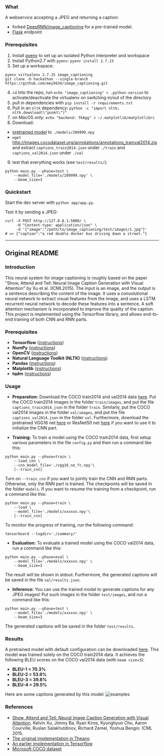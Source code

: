 ### What

A webservice accepting a JPEG and returning a caption:

- forked [DeepRNN/image_captioning](https://github.com/DeepRNN/image_captioning)
  for a pre-trained model.
- [Flask](http://flask.pocoo.org/) endpoint

### Prerequisites

1. Install [pyenv](https://github.com/pyenv/pyenv-installer) to set up
   an isolated Python interpreter and workspace
2. Install Python2.7 with `pyenv`: `pyenv install 2.7.15`
3. Set up a workspace:

```shell
pyenv virtualenv 2.7.15 image_captioning
git clone -b hackathon --single-branch https://github.com/mey5634/image_captioning.git
```

4. `cd` into the repo, run `echo "image_captioning" > .python-version` to
   activate/deactivate the virtualenv on switching in/out of the directory
5. pull in dependencies with `pip install -r requirements.txt`
6. Pull in an `nltk` dependency: `python -c "import nltk; nltk.download(\"punkt\")"`
7. on MacOS only: `echo "backend: TkAgg" > ~/.matplotlib/matplotlibrc`
8. Download:

- [pretrained model](https://app.box.com/s/xuigzzaqfbpnf76t295h109ey9po5t8p) to `./models/289999.npy`
- `wget` http://images.cocodataset.org/annotations/annotations_trainval2014.zip
  and extract `captions_train2014.json` under `./train` and `captions_val2014.json`
  under `./val`

9. test that everything works (see `test/results/`):

```shell
python main.py --phase=test \
    --model_file='./models/289999.npy' \
    --beam_size=3
```

### Quickstart

Start the dev server with `python app/app.py`.

Test it by sending a JPEG:

```shell
curl -X POST http://127.0.0.1:5000/ \
     -H "Content-type: application/json" \
     -d '{"image":"/path/to/image_captioning/test/images/1.jpg"}'
# => {"caption":"a red double decker bus driving down a street."}
```

---

## Original README

### Introduction

This neural system for image captioning is roughly based on the paper "Show, Attend and Tell: Neural Image Caption Generation with Visual Attention" by Xu et al. (ICML2015). The input is an image, and the output is a sentence describing the content of the image. It uses a convolutional neural network to extract visual features from the image, and uses a LSTM recurrent neural network to decode these features into a sentence. A soft attention mechanism is incorporated to improve the quality of the caption. This project is implemented using the Tensorflow library, and allows end-to-end training of both CNN and RNN parts.

### Prerequisites

- **Tensorflow** ([instructions](https://www.tensorflow.org/install/))
- **NumPy** ([instructions](https://scipy.org/install.html))
- **OpenCV** ([instructions](https://pypi.python.org/pypi/opencv-python))
- **Natural Language Toolkit (NLTK)** ([instructions](http://www.nltk.org/install.html))
- **Pandas** ([instructions](https://scipy.org/install.html))
- **Matplotlib** ([instructions](https://scipy.org/install.html))
- **tqdm** ([instructions](https://pypi.python.org/pypi/tqdm))

### Usage

- **Preparation:** Download the COCO train2014 and val2014 data [here](http://cocodataset.org/#download). Put the COCO train2014 images in the folder `train/images`, and put the file `captions_train2014.json` in the folder `train`. Similarly, put the COCO val2014 images in the folder `val/images`, and put the file `captions_val2014.json` in the folder `val`. Furthermore, download the pretrained VGG16 net [here](https://app.box.com/s/idt5khauxsamcg3y69jz13w6sc6122ph) or ResNet50 net [here](https://app.box.com/s/17vthb1zl0zeh340m4gaw0luuf2vscne) if you want to use it to initialize the CNN part.

- **Training:**
  To train a model using the COCO train2014 data, first setup various parameters in the file `config.py` and then run a command like this:

```shell
python main.py --phase=train \
    --load_cnn \
    --cnn_model_file='./vgg16_no_fc.npy'\
    [--train_cnn]
```

Turn on `--train_cnn` if you want to jointly train the CNN and RNN parts. Otherwise, only the RNN part is trained. The checkpoints will be saved in the folder `models`. If you want to resume the training from a checkpoint, run a command like this:

```shell
python main.py --phase=train \
    --load \
    --model_file='./models/xxxxxx.npy'\
    [--train_cnn]
```

To monitor the progress of training, run the following command:

```shell
tensorboard --logdir='./summary/'
```

- **Evaluation:**
  To evaluate a trained model using the COCO val2014 data, run a command like this:

```shell
python main.py --phase=eval \
    --model_file='./models/xxxxxx.npy' \
    --beam_size=3
```

The result will be shown in stdout. Furthermore, the generated captions will be saved in the file `val/results.json`.

- **Inference:**
  You can use the trained model to generate captions for any JPEG images! Put such images in the folder `test/images`, and run a command like this:

```shell
python main.py --phase=test \
    --model_file='./models/xxxxxx.npy' \
    --beam_size=3
```

The generated captions will be saved in the folder `test/results`.

### Results

A pretrained model with default configuration can be downloaded [here](https://app.box.com/s/xuigzzaqfbpnf76t295h109ey9po5t8p). This model was trained solely on the COCO train2014 data. It achieves the following BLEU scores on the COCO val2014 data (with `beam size=3`):

- **BLEU-1 = 70.3%**
- **BLEU-2 = 53.6%**
- **BLEU-3 = 39.8%**
- **BLEU-4 = 29.5%**

Here are some captions generated by this model:
![examples](examples/examples.jpg)

### References

- [Show, Attend and Tell: Neural Image Caption Generation with Visual Attention](https://arxiv.org/abs/1502.03044). Kelvin Xu, Jimmy Ba, Ryan Kiros, Kyunghyun Cho, Aaron Courville, Ruslan Salakhutdinov, Richard Zemel, Yoshua Bengio. ICML 2015.
- [The original implementation in Theano](https://github.com/kelvinxu/arctic-captions)
- [An earlier implementation in Tensorflow](https://github.com/jazzsaxmafia/show_attend_and_tell.tensorflow)
- [Microsoft COCO dataset](http://mscoco.org/)
